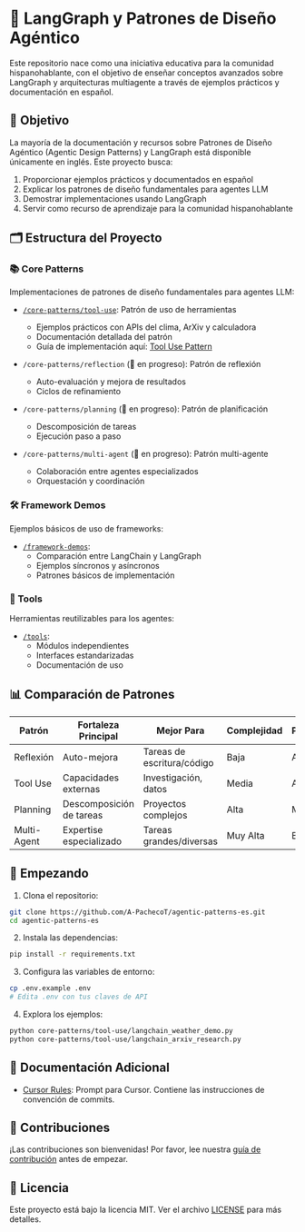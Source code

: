 # 🤖 LangGraph y Patrones de Diseño Agéntico

Este repositorio nace como una iniciativa educativa para la comunidad hispanohablante, con el objetivo de enseñar conceptos avanzados sobre LangGraph y arquitecturas multiagente a través de ejemplos prácticos y documentación en español.

## 🎯 Objetivo

La mayoría de la documentación y recursos sobre Patrones de Diseño Agéntico (Agentic Design Patterns) y LangGraph está disponible únicamente en inglés. Este proyecto busca:

1. Proporcionar ejemplos prácticos y documentados en español
2. Explicar los patrones de diseño fundamentales para agentes LLM
3. Demostrar implementaciones usando LangGraph
4. Servir como recurso de aprendizaje para la comunidad hispanohablante

## 🗂️ Estructura del Proyecto

### 📚 Core Patterns
Implementaciones de patrones de diseño fundamentales para agentes LLM:

- [`/core-patterns/tool-use`](./core-patterns/tool-use/): Patrón de uso de herramientas
  - Ejemplos prácticos con APIs del clima, ArXiv y calculadora
  - Documentación detallada del patrón
  - Guía de implementación aquí: [Tool Use Pattern](./core-patterns/tool-use/README.md)

- `/core-patterns/reflection` (🚧 en progreso): Patrón de reflexión
  - Auto-evaluación y mejora de resultados
  - Ciclos de refinamiento
  
- `/core-patterns/planning` (🚧 en progreso): Patrón de planificación
  - Descomposición de tareas
  - Ejecución paso a paso
  
- `/core-patterns/multi-agent` (🚧 en progreso): Patrón multi-agente
  - Colaboración entre agentes especializados
  - Orquestación y coordinación

### 🛠️ Framework Demos
Ejemplos básicos de uso de frameworks:

- [`/framework-demos`](./framework-demos/): 
  - Comparación entre LangChain y LangGraph
  - Ejemplos síncronos y asíncronos
  - Patrones básicos de implementación

### 🔧 Tools
Herramientas reutilizables para los agentes:

- [`/tools`](./tools/):
  - Módulos independientes
  - Interfaces estandarizadas
  - Documentación de uso

## 📊 Comparación de Patrones

| Patrón | Fortaleza Principal | Mejor Para | Complejidad | Predictibilidad |
|---------|-------------|-----------|------------|----------------|
| Reflexión | Auto-mejora | Tareas de escritura/código | Baja | Alta |
| Tool Use | Capacidades externas | Investigación, datos | Media | Alta |
| Planning | Descomposición de tareas | Proyectos complejos | Alta | Media |
| Multi-Agent | Expertise especializado | Tareas grandes/diversas | Muy Alta | Baja |

## 🚀 Empezando

1. Clona el repositorio:
```bash
git clone https://github.com/A-PachecoT/agentic-patterns-es.git
cd agentic-patterns-es
```

2. Instala las dependencias:
```bash
pip install -r requirements.txt
```

3. Configura las variables de entorno:
```bash
cp .env.example .env
# Edita .env con tus claves de API
```

4. Explora los ejemplos:
```bash
python core-patterns/tool-use/langchain_weather_demo.py
python core-patterns/tool-use/langchain_arxiv_research.py
```

## 📖 Documentación Adicional

- [Cursor Rules](./.cursorrules): Prompt para Cursor. Contiene las instrucciones de convención de commits.

## 🤝 Contribuciones

¡Las contribuciones son bienvenidas! Por favor, lee nuestra [guía de contribución](./CONTRIBUTING.md) antes de empezar.

## 📜 Licencia

Este proyecto está bajo la licencia MIT. Ver el archivo [LICENSE](./LICENSE) para más detalles.